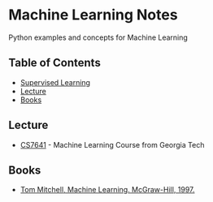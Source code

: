 # Machine Learning Notes

Python examples and concepts for Machine Learning

## Table of Contents

<!-- MarkdownTOC depth=4 -->
  - [Supervised Learning](https://github.com/ryanshin712/machine-learning-note/tree/main/supervised-learning)
  - [Lecture](#lecture)
  - [Books](#books)

<!-- /MarkdownTOC -->

<a name="lecture"></a>
## Lecture

* [CS7641](https://omscs.gatech.edu/cs-7641-machine-learning-course-videos) - Machine Learning Course from Georgia Tech

<a name="books"></a>
## Books

* [Tom Mitchell, Machine Learning. McGraw-Hill, 1997.](http://www.cs.cmu.edu/afs/cs.cmu.edu/user/mitchell/ftp/mlbook.html)